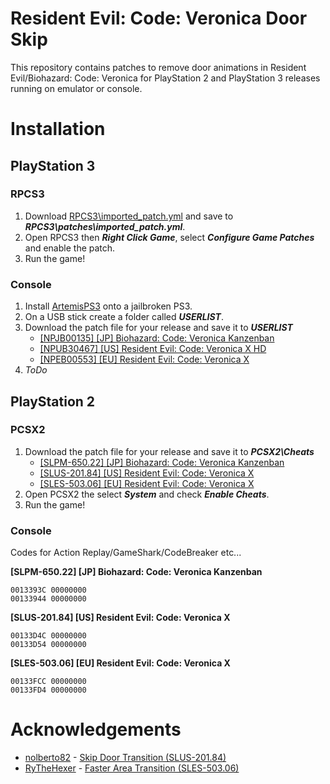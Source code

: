 # Resident Evil: Code: Veronica Door Skip

This repository contains patches to remove door animations in 
Resident Evil/Biohazard: Code: Veronica for PlayStation 2 and
PlayStation 3 releases running on emulator or console.

# Installation

## PlayStation 3

### RPCS3

 1. Download [RPCS3\imported_patch.yml](https://raw.githubusercontent.com/kapdap/re-cvx-doorskip/master/RPCS3/imported_patch.yml) and save to ***RPCS3\patches\imported_patch.yml***.
 2. Open RPCS3 then ***Right Click Game***, select ***Configure Game Patches*** and enable the patch.
 3. Run the game!

### Console

 1. Install [ArtemisPS3](http://artemis.psdev.tk/) onto a jailbroken PS3.
 2. On a USB stick create a folder called ***USERLIST***.
 3. Download the patch file for your release and save it to ***USERLIST***
    - [[NPJB00135] [JP] Biohazard: Code: Veronica Kanzenban](https://raw.githubusercontent.com/kapdap/re-cvx-doorskip/master/NetCheat/NPJB00135.ncl)
    - [[NPUB30467] [US] Resident Evil: Code: Veronica X HD](https://raw.githubusercontent.com/kapdap/re-cvx-doorskip/master/NetCheat/NPUB30467.ncl)
    - [[NPEB00553] [EU] Resident Evil: Code: Veronica X](https://raw.githubusercontent.com/kapdap/re-cvx-doorskip/master/NetCheat/NPEB00553.ncl)
 4. *ToDo*

## PlayStation 2

### PCSX2

 1. Download the patch file for your release and save it to ***PCSX2\Cheats***
    - [[SLPM-650.22] [JP] Biohazard: Code: Veronica Kanzenban](https://raw.githubusercontent.com/kapdap/re-cvx-doorskip/master/PCSX2/d0cf2395.pnach)
    - [[SLUS-201.84] [US] Resident Evil: Code: Veronica X](https://raw.githubusercontent.com/kapdap/re-cvx-doorskip/master/PCSX2/24036809.pnach)
    - [[SLES-503.06] [EU] Resident Evil: Code: Veronica X](https://raw.githubusercontent.com/kapdap/re-cvx-doorskip/master/PCSX2/6ea9dda9.pnach)
 2. Open PCSX2 the select ***System*** and check ***Enable Cheats***.
 3. Run the game!
 
### Console

Codes for Action Replay/GameShark/CodeBreaker etc...

**[SLPM-650.22] [JP] Biohazard: Code: Veronica Kanzenban**
```
0013393C 00000000
00133944 00000000
```

**[SLUS-201.84] [US] Resident Evil: Code: Veronica X**
```
00133D4C 00000000
00133D54 00000000
```

**[SLES-503.06] [EU] Resident Evil: Code: Veronica X**
```
00133FCC 00000000
00133FD4 00000000
```

# Acknowledgements

 - [nolberto82](https://gamehacking.org/vb/member/600-nolberto82) - [Skip Door Transition (SLUS-201.84)](https://gamehacking.org/vb/forum/video-game-hacking-and-development/hacker-threads/4554-nolberto82-codes/page264#post152904)
 - [RyTheHexer](https://gamehacking.org/vb/member/37426-rythehexer) - [Faster Area Transition (SLES-503.06)](https://gamehacking.org/vb/forum/video-game-hacking-and-development/hacker-threads/210219-rythehexer-s-ps2-mainly-pal-new-codes#post210387)
